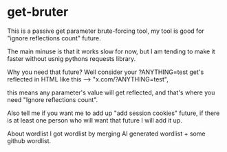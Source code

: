 # get-bruter
This is a passive get parameter brute-forcing tool,
my tool is good for "ignore reflections count" future.

The main minuse is that it works slow for now, but I am tending to make it faster without usnig pythons requests library.


Why you need that future?
Well consider your ?ANYTHING=test get's reflected in HTML like this --> "x.com/?ANYTHING=test", 

this means any parameter's value will get reflected, and that's where you need "Ignore reflections count".

Also tell me if you want me to add up 
"add session cookies" future, if there is at least one person who will want that future I will add it up.

About wordlist
I got wordlist by merging AI generated wordlist + some github wordlist.
